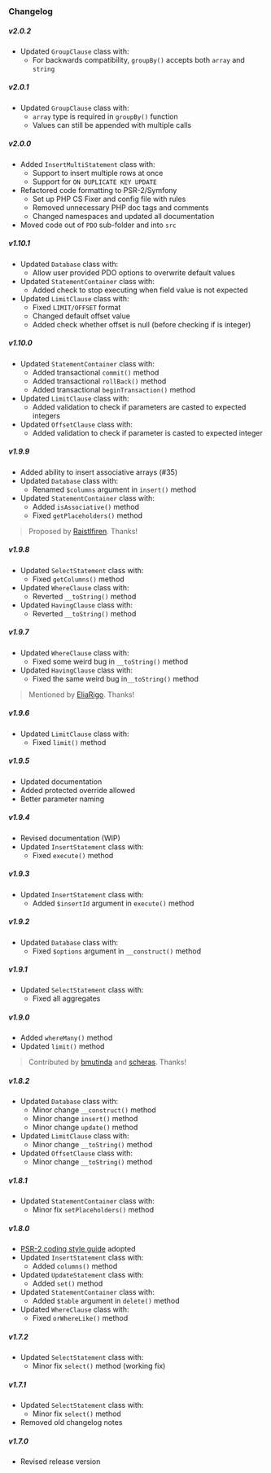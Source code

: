 ### Changelog

##### v2.0.2
+ Updated `GroupClause` class with:
  - For backwards compatibility, `groupBy()` accepts both `array` and `string`

##### v2.0.1
+ Updated `GroupClause` class with:
  - `array` type is required in `groupBy()` function
  - Values can still be appended with multiple calls

##### v2.0.0
+ Added `InsertMultiStatement` class with:
  - Support to insert multiple rows at once
  - Support for `ON DUPLICATE KEY UPDATE`
+ Refactored code formatting to PSR-2/Symfony
  - Set up PHP CS Fixer and config file with rules
  - Removed unnecessary PHP doc tags and comments
  - Changed namespaces and updated all documentation
+ Moved code out of `PDO` sub-folder and into `src`

##### v1.10.1
+ Updated `Database` class with:
  - Allow user provided PDO options to overwrite default values
+ Updated `StatementContainer` class with:
  - Added check to stop executing when field value is not expected
+ Updated `LimitClause` class with:
  - Fixed `LIMIT/OFFSET` format
  - Changed default offset value
  - Added check whether offset is null (before checking if is integer)

##### v1.10.0
+ Updated `StatementContainer` class with:
  - Added transactional `commit()` method
  - Added transactional `rollBack()` method
  - Added transactional `beginTransaction()` method
+ Updated `LimitClause` class with:
  - Added validation to check if parameters are casted to expected integers
+ Updated `OffsetClause` class with:
  - Added validation to check if parameter is casted to expected integer

##### v1.9.9
+ Added ability to insert associative arrays (#35)
+ Updated `Database` class with:
  - Renamed `$columns` argument in `insert()` method
+ Updated `StatementContainer` class with:
  - Added `isAssociative()` method
  - Fixed `getPlaceholders()` method

> Proposed by [Raistlfiren](https://github.com/Raistlfiren). Thanks!

##### v1.9.8
+ Updated `SelectStatement` class with:
  - Fixed `getColumns()` method
+ Updated `WhereClause` class with:
  - Reverted `__toString()` method
+ Updated `HavingClause` class with:
  - Reverted `__toString()` method

##### v1.9.7
+ Updated `WhereClause` class with:
  - Fixed some weird bug in `__toString()` method
+ Updated `HavingClause` class with:
  - Fixed the same weird bug in`__toString()` method

> Mentioned by [EliaRigo](https://github.com/EliaRigo). Thanks!

##### v1.9.6
+ Updated `LimitClause` class with:
  - Fixed `limit()` method

##### v1.9.5
+ Updated documentation
+ Added protected override allowed
+ Better parameter naming

##### v1.9.4
+ Revised documentation (WIP)
+ Updated `InsertStatement` class with:
  - Fixed `execute()` method

##### v1.9.3
+ Updated `InsertStatement` class with:
  - Added `$insertId` argument in `execute()` method

##### v1.9.2
+ Updated `Database` class with:
  - Fixed `$options` argument in `__construct()` method

##### v1.9.1
+ Updated `SelectStatement` class with:
  - Fixed all aggregates

##### v1.9.0
+ Added `whereMany()` method
+ Updated `limit()` method

> Contributed by [bmutinda](https://github.com/bmutinda) and [scheras](https://github.com/scheras). Thanks!

##### v1.8.2
+ Updated `Database` class with:
  - Minor change `__construct()` method
  - Minor change `insert()` method
  - Minor change `update()` method
+ Updated `LimitClause` class with:
  - Minor change `__toString()` method
+ Updated `OffsetClause` class with:
  - Minor change `__toString()` method

##### v1.8.1
+ Updated `StatementContainer` class with:
  - Minor fix `setPlaceholders()` method

##### v1.8.0
+ [PSR-2 coding style guide](http://www.php-fig.org/psr/psr-2/) adopted
+ Updated `InsertStatement` class with:
  - Added `columns()` method
+ Updated `UpdateStatement` class with:
  - Added `set()` method
+ Updated `StatementContainer` class with:
  - Added `$table` argument in `delete()` method
+ Updated `WhereClause` class with:
  - Fixed `orWhereLike()` method

##### v1.7.2
+ Updated `SelectStatement` class with:
  - Minor fix `select()` method (working fix)

##### v1.7.1
+ Updated `SelectStatement` class with:
  - Minor fix `select()` method
+ Removed old changelog notes

##### v1.7.0
+ Revised release version

